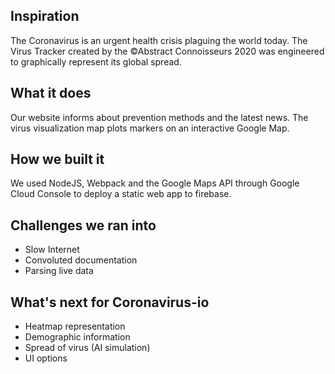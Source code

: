 
## Inspiration

The Coronavirus is an urgent health crisis plaguing the world today. The Virus Tracker created by the ©Abstract Connoisseurs 2020 was engineered to graphically represent its global spread.

## What it does

Our website informs about prevention methods and the latest news. The virus visualization map plots markers on an interactive Google Map.

## How we built it

We used NodeJS, Webpack and the Google Maps API through Google Cloud Console to deploy a static web app to firebase.

## Challenges we ran into

- Slow Internet
- Convoluted documentation
- Parsing live data

## What's next for Coronavirus-io

- Heatmap representation
- Demographic information
- Spread of virus (AI simulation)
- UI options


